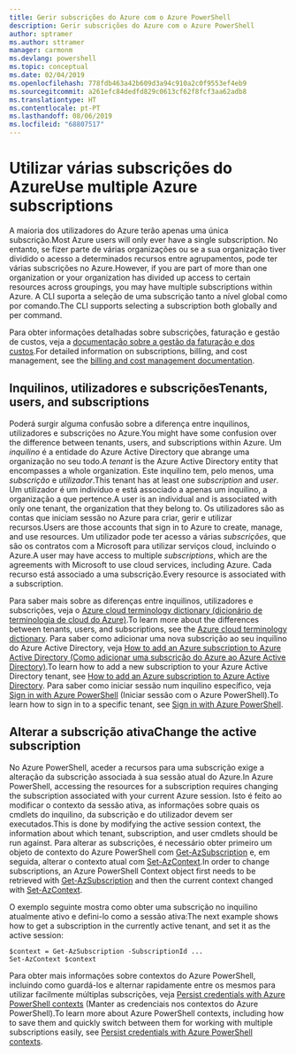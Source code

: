 ```yaml
---
title: Gerir subscrições do Azure com o Azure PowerShell
description: Gerir subscrições do Azure com o Azure PowerShell
author: sptramer
ms.author: sttramer
manager: carmonm
ms.devlang: powershell
ms.topic: conceptual
ms.date: 02/04/2019
ms.openlocfilehash: 778fdb463a42b609d3a94c910a2c0f9553ef4eb9
ms.sourcegitcommit: a261efc84dedfd829c0613cf62f8fcf3aa62adb8
ms.translationtype: HT
ms.contentlocale: pt-PT
ms.lasthandoff: 08/06/2019
ms.locfileid: "68807517"
---
```

# <a name="use-multiple-azure-subscriptions"></a><span data-ttu-id="b6631-103">Utilizar várias subscrições do Azure</span><span class="sxs-lookup"><span data-stu-id="b6631-103">Use multiple Azure subscriptions</span></span>

<span data-ttu-id="b6631-104">A maioria dos utilizadores do Azure terão apenas uma única subscrição.</span><span class="sxs-lookup"><span data-stu-id="b6631-104">Most Azure users will only ever have a single subscription.</span></span> <span data-ttu-id="b6631-105">No entanto, se fizer parte de várias organizações ou se a sua organização tiver dividido o acesso a determinados recursos entre agrupamentos, pode ter várias subscrições no Azure.</span><span class="sxs-lookup"><span data-stu-id="b6631-105">However, if you are part of more than one organization or your organization has divided up access to certain resources across groupings, you may have multiple subscriptions within Azure.</span></span> <span data-ttu-id="b6631-106">A CLI suporta a seleção de uma subscrição tanto a nível global como por comando.</span><span class="sxs-lookup"><span data-stu-id="b6631-106">The CLI supports selecting a subscription both globally and per command.</span></span>

<span data-ttu-id="b6631-107">Para obter informações detalhadas sobre subscrições, faturação e gestão de custos, veja a [documentação sobre a gestão da faturação e dos custos](/azure/billing/).</span><span class="sxs-lookup"><span data-stu-id="b6631-107">For detailed information on subscriptions, billing, and cost management, see the [billing and cost management documentation](/azure/billing/).</span></span>

## <a name="tenants-users-and-subscriptions"></a><span data-ttu-id="b6631-108">Inquilinos, utilizadores e subscrições</span><span class="sxs-lookup"><span data-stu-id="b6631-108">Tenants, users, and subscriptions</span></span>

<span data-ttu-id="b6631-109">Poderá surgir alguma confusão sobre a diferença entre inquilinos, utilizadores e subscrições no Azure.</span><span class="sxs-lookup"><span data-stu-id="b6631-109">You might have some confusion over the difference between tenants, users, and subscriptions within Azure.</span></span> <span data-ttu-id="b6631-110">Um _inquilino_ é a entidade do Azure Active Directory que abrange uma organização no seu todo.</span><span class="sxs-lookup"><span data-stu-id="b6631-110">A _tenant_ is the Azure Active Directory entity that encompasses a whole organization.</span></span> <span data-ttu-id="b6631-111">Este inquilino tem, pelo menos, uma _subscrição_ e _utilizador_.</span><span class="sxs-lookup"><span data-stu-id="b6631-111">This tenant has at least one _subscription_ and _user_.</span></span> <span data-ttu-id="b6631-112">Um utilizador é um indivíduo e está associado a apenas um inquilino, a organização a que pertence.</span><span class="sxs-lookup"><span data-stu-id="b6631-112">A user is an individual and is associated with only one tenant, the organization that they belong to.</span></span> <span data-ttu-id="b6631-113">Os utilizadores são as contas que iniciam sessão no Azure para criar, gerir e utilizar recursos.</span><span class="sxs-lookup"><span data-stu-id="b6631-113">Users are those accounts that sign in to Azure to create, manage, and use resources.</span></span>
<span data-ttu-id="b6631-114">Um utilizador pode ter acesso a várias _subscrições_, que são os contratos com a Microsoft para utilizar serviços cloud, incluindo o Azure.</span><span class="sxs-lookup"><span data-stu-id="b6631-114">A user may have access to multiple _subscriptions_, which are the agreements with Microsoft to use cloud services, including Azure.</span></span> <span data-ttu-id="b6631-115">Cada recurso está associado a uma subscrição.</span><span class="sxs-lookup"><span data-stu-id="b6631-115">Every resource is associated with a subscription.</span></span>

<span data-ttu-id="b6631-116">Para saber mais sobre as diferenças entre inquilinos, utilizadores e subscrições, veja o [Azure cloud terminology dictionary (dicionário de terminologia de cloud do Azure)](/azure/azure-glossary-cloud-terminology).</span><span class="sxs-lookup"><span data-stu-id="b6631-116">To learn more about the differences between tenants, users, and subscriptions, see the [Azure cloud terminology dictionary](/azure/azure-glossary-cloud-terminology).</span></span>  <span data-ttu-id="b6631-117">Para saber como adicionar uma nova subscrição ao seu inquilino do Azure Active Directory, veja [How to add an Azure subscription to Azure Active Directory (Como adicionar uma subscrição do Azure ao Azure Active Directory)](/azure/active-directory/active-directory-how-subscriptions-associated-directory).</span><span class="sxs-lookup"><span data-stu-id="b6631-117">To learn how to add a new subscription to your Azure Active Directory tenant, see [How to add an Azure subscription to Azure Active Directory](/azure/active-directory/active-directory-how-subscriptions-associated-directory).</span></span>
<span data-ttu-id="b6631-118">Para saber como iniciar sessão num inquilino específico, veja [Sign in with Azure PowerShell](/powershell/azure/authenticate-azureps) (Iniciar sessão com o Azure PowerShell).</span><span class="sxs-lookup"><span data-stu-id="b6631-118">To learn how to sign in to a specific tenant, see [Sign in with Azure PowerShell](/powershell/azure/authenticate-azureps).</span></span>

## <a name="change-the-active-subscription"></a><span data-ttu-id="b6631-119">Alterar a subscrição ativa</span><span class="sxs-lookup"><span data-stu-id="b6631-119">Change the active subscription</span></span>

<span data-ttu-id="b6631-120">No Azure PowerShell, aceder a recursos para uma subscrição exige a alteração da subscrição associada à sua sessão atual do Azure.</span><span class="sxs-lookup"><span data-stu-id="b6631-120">In Azure PowerShell, accessing the resources for a subscription requires changing the subscription associated with your current Azure session.</span></span>
<span data-ttu-id="b6631-121">Isto é feito ao modificar o contexto da sessão ativa, as informações sobre quais os cmdlets do inquilino, da subscrição e do utilizador devem ser executados.</span><span class="sxs-lookup"><span data-stu-id="b6631-121">This is done by modifying the active session context, the information about which tenant, subscription, and user cmdlets should be run against.</span></span>
<span data-ttu-id="b6631-122">Para alterar as subscrições, é necessário obter primeiro um objeto de contexto do Azure PowerShell com [Get-AzSubscription](/powershell/module/az.accounts/get-azsubscription) e, em seguida, alterar o contexto atual com [Set-AzContext](/powershell/module/az.accounts/set-azcontext).</span><span class="sxs-lookup"><span data-stu-id="b6631-122">In order to change subscriptions, an Azure PowerShell Context object first needs to be retrieved with [Get-AzSubscription](/powershell/module/az.accounts/get-azsubscription) and then the current context changed with [Set-AzContext](/powershell/module/az.accounts/set-azcontext).</span></span>

<span data-ttu-id="b6631-123">O exemplo seguinte mostra como obter uma subscrição no inquilino atualmente ativo e defini-lo como a sessão ativa:</span><span class="sxs-lookup"><span data-stu-id="b6631-123">The next example shows how to get a subscription in the currently active tenant, and set it as the active session:</span></span>

```powershell-interactive
$context = Get-AzSubscription -SubscriptionId ...
Set-AzContext $context
```

<span data-ttu-id="b6631-124">Para obter mais informações sobre contextos do Azure PowerShell, incluindo como guardá-los e alternar rapidamente entre os mesmos para utilizar facilmente múltiplas subscrições, veja [Persist credentials with Azure PowerShell contexts](context-persistence.md) (Manter as credenciais nos contextos do Azure PowerShell).</span><span class="sxs-lookup"><span data-stu-id="b6631-124">To learn more about Azure PowerShell contexts, including how to save them and quickly switch between them for working with multiple subscriptions easily, see [Persist credentials with Azure PowerShell contexts](context-persistence.md).</span></span>
